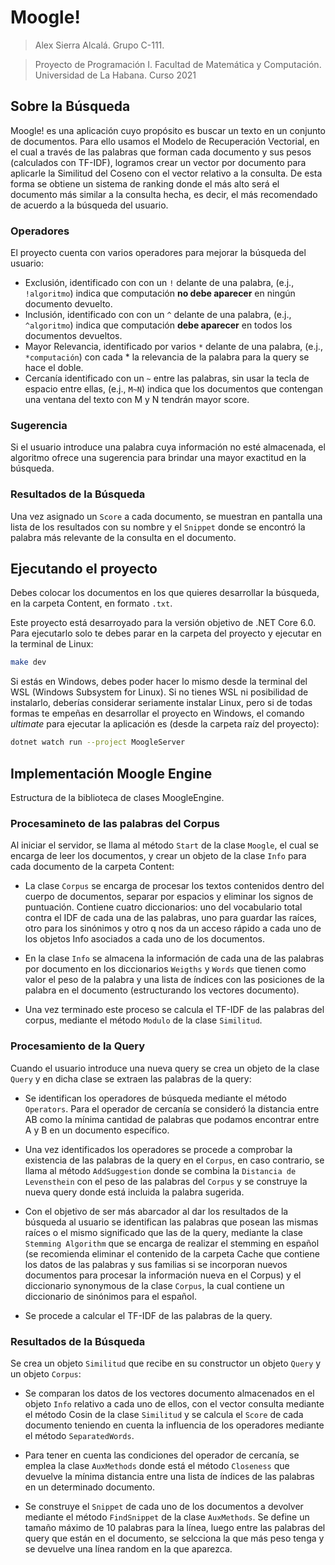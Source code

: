 # Moogle!

> Alex Sierra Alcalá. Grupo C-111.

> Proyecto de Programación I. Facultad de Matemática y Computación.
> Universidad de La Habana. Curso 2021

## Sobre la Búsqueda

Moogle! es una aplicación cuyo propósito es buscar un texto en un conjunto de documentos. Para ello usamos el Modelo de Recuperación Vectorial, en el cual a través de las palabras que forman cada documento y sus pesos (calculados con TF-IDF), logramos crear un vector por documento para aplicarle la Similitud del Coseno con el vector relativo a la consulta. De esta forma se obtiene un sistema de ranking donde el más alto será el documento más similar a la consulta hecha, es decir, el más recomendado de acuerdo a la búsqueda del usuario.

### Operadores

El proyecto cuenta con varios operadores para mejorar la búsqueda del usuario:

* Exclusión, identificado con con un `!` delante de una palabra, (e.j., `!algoritmo`) indica que computación **no debe aparecer** en ningún documento devuelto.
* Inclusión, identificado con con un `^` delante de una palabra, (e.j., `^algoritmo`) indica que computación **debe aparecer** en todos los documentos devueltos.
* Mayor Relevancia, identificado por varios `*` delante de una palabra, (e.j., `*computación`) con cada * la relevancia de la palabra para la query se hace el doble.
* Cercanía identificado con un `~` entre las palabras, sin usar la tecla de espacio entre ellas, (e.j., `M~N`) indica que los documentos que contengan una ventana del texto con M y N tendrán mayor score.

### Sugerencia

Si el usuario introduce una palabra cuya información no esté almacenada, el algoritmo ofrece una sugerencia para brindar una mayor exactitud en la búsqueda.

### Resultados de la Búsqueda

Una vez asignado un `Score` a cada documento, se muestran en pantalla una lista de los resultados con su nombre y el `Snippet` donde se encontró la palabra más relevante de la consulta en el documento.

## Ejecutando el proyecto

Debes colocar los documentos en los que quieres desarrollar la búsqueda, en la carpeta Content, en formato `.txt`.

Este proyecto está desarroyado para la versión objetivo de .NET Core 6.0. Para ejecutarlo solo te debes parar en la carpeta del proyecto y ejecutar en la terminal de Linux:

```bash
make dev
```

Si estás en Windows, debes poder hacer lo mismo desde la terminal del WSL (Windows Subsystem for Linux). Si no tienes WSL ni posibilidad de instalarlo, deberías considerar seriamente instalar Linux, pero si de todas formas te empeñas en desarrollar el proyecto en Windows, el comando *ultimate* para ejecutar la aplicación es (desde la carpeta raíz del proyecto):

```bash
dotnet watch run --project MoogleServer
```

## Implementación Moogle Engine

Estructura de la biblioteca de clases MoogleEngine.

### Procesamineto de las palabras del Corpus

Al iniciar el servidor, se llama al método `Start` de la clase `Moogle`, el cual se encarga de leer los documentos, y crear un objeto de la clase `Info` para cada documento de la carpeta Content:

* La clase `Corpus` se encarga de procesar los textos contenidos dentro del cuerpo de documentos, separar por espacios y eliminar los signos de puntuación. Contiene cuatro diccionarios: uno del vocabulario total contra el IDF de cada una de las palabras, uno para guardar las raíces, otro para los sinónimos y otro q nos da un acceso rápido a cada uno de los objetos Info asociados a cada uno de los documentos.

* En la clase `Info` se almacena la información de cada una de las palabras por documento en los diccionarios `Weigths` y `Words` que tienen como valor  el peso de la palabra y una lista de índices con las posiciones de la palabra en el documento (estructurando los vectores documento).

* Una vez terminado este proceso se calcula el TF-IDF de las palabras del corpus, mediante el método `Modulo` de la clase `Similitud`.

### Procesamiento de la Query

Cuando el usuario introduce una nueva query se crea un objeto de la clase `Query` y en dicha clase se extraen las palabras de la query:

* Se identifican los operadores de búsqueda mediante el método `Operators`. Para el operador de cercanía se consideró la distancia entre AB como la mínima cantidad de palabras que podamos encontrar entre A y B en un documento específico.

* Una vez identificados los operadores se procede a comprobar la existencia de las palabras de la query en el `Corpus`, en caso contrario, se llama al método `AddSuggestion` donde se combina la `Distancia de Levensthein` con el peso de las palabras del `Corpus` y se construye la nueva query donde está incluida la palabra sugerida.

* Con el objetivo de ser más abarcador al dar los resultados de la búsqueda al usuario se identifican las palabras que posean las mismas raíces o el mismo significado que las de la query, mediante la clase `Stemming Algorithm` que se encarga de realizar el stemming en español (se recomienda eliminar el contenido de la carpeta Cache que contiene los datos de las palabras y sus familias si se incorporan nuevos documentos para procesar la información nueva en el Corpus) y el diccionario synonymous de la clase `Corpus`, la cual contiene un diccionario de sinónimos para el español.

* Se procede a calcular el TF-IDF de las palabras de la query.

### Resultados de la Búsqueda

Se crea un objeto `Similitud` que recibe en su constructor un objeto `Query` y un objeto `Corpus`:

* Se comparan los datos de los vectores documento almacenados en el objeto `Info` relativo a cada uno de ellos, con el vector consulta mediante el método Cosin de la clase `Similitud` y se calcula el `Score` de cada documento teniendo en cuenta la influencia de los operadores mediante el método `SeparatedWords`.

* Para tener en cuenta las condiciones del operador de cercanía, se emplea la clase `AuxMethods` donde está el método `Closeness` que devuelve la mínima distancia entre una lista de índices de las palabras en un determinado documento.

* Se construye el `Snippet` de cada uno de los documentos a devolver mediante el método `FindSnippet` de la clase `AuxMethods`. Se define un tamaño máximo de 10 palabras para la línea, luego entre las palabras del query que están en el documento, se selcciona la que más peso tenga y se devuelve una línea random en la que aparezca.